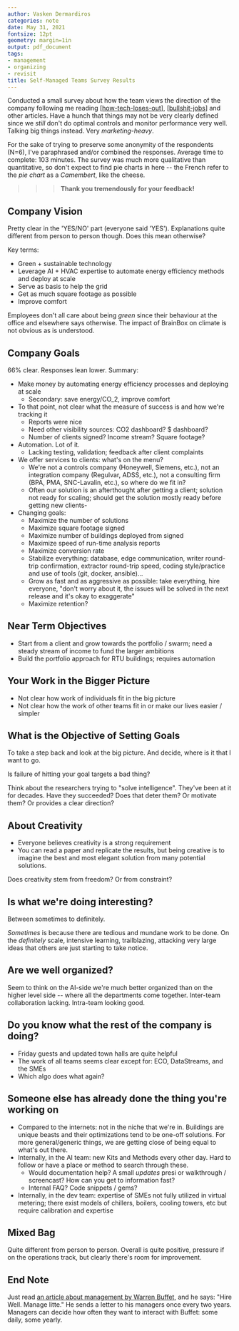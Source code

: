 ```yaml
---
author: Vasken Dermardiros
categories: note
date: May 31, 2021
fontsize: 12pt
geometry: margin=1in
output: pdf_document
tags:
- management
- organizing
- revisit
title: Self-Managed Teams Survey Results
---
```



Conducted a small survey about how the team views the direction of the company following me reading [[how-tech-loses-out]], [[bullshit-jobs]] and other articles. Have a hunch that things may not be very clearly defined since we *still* don't do optimal controls and monitor performance very well. Talking big things instead. Very *marketing-heavy*.

For the sake of trying to preserve some anonymity of the respondents (N=6), I've paraphrased and/or combined the responses. Average time to complete: 103 minutes. The survey was much more qualitative than quantitative, so don't expect to find pie charts in here -- the French refer to the *pie chart* as a *Camembert*, like the cheese.

>>> **Thank you tremendously for your feedback!**

## Company Vision

Pretty clear in the 'YES/NO' part (everyone said 'YES'). Explanations quite different from person to person though. Does this mean otherwise?

Key terms:

+ Green + sustainable technology
+ Leverage AI + HVAC expertise to automate energy efficiency methods and deploy at scale
+ Serve as basis to help the grid
+ Get as much square footage as possible
+ Improve comfort

Employees don't all care about being *green* since their behaviour at the office and elsewhere says otherwise. The impact of BrainBox on climate is not obvious as is understood.

## Company Goals

66% clear. Responses lean lower. Summary:

+ Make money by automating energy efficiency processes and deploying at scale
  + Secondary: save energy/CO_2, improve comfort
+ To that point, not clear what the measure of success is and how we're tracking it
  + Reports were nice
  + Need other visibility sources: CO2 dashboard? $ dashboard?
  + Number of clients signed? Income stream? Square footage?
+ Automation. Lot of it.
  + Lacking testing, validation; feedback after client complaints
+ We offer services to clients: what's on the menu?
  + We're not a controls company (Honeywell, Siemens, etc.), not an integration company (Regulvar, ADSS, etc.), not a consulting firm (BPA, PMA, SNC-Lavalin, etc.), so where do we fit in?
  + Often our solution is an afterthought after getting a client; solution not ready for scaling; should get the solution mostly ready before getting new clients-
+ Changing goals:
  + Maximize the number of solutions
  + Maximize square footage signed
  + Maximize number of buildings deployed from signed
  + Maximize speed of run-time analysis reports
  + Maximize conversion rate
  + Stabilize everything: database, edge communication, writer round-trip confirmation, extractor round-trip speed, coding style/practice and use of tools (git, docker, ansible)...
  + Grow as fast and as aggressive as possible: take everything, hire everyone, "don't worry about it, the issues will be solved in the next release and it's okay to exaggerate"
  + Maximize retention?

## Near Term Objectives

+ Start from a client and grow towards the portfolio / swarm; need a steady stream of income to fund the larger ambitions
+ Build the portfolio approach for RTU buildings; requires automation

## Your Work in the Bigger Picture

+ Not clear how work of individuals fit in the big picture
+ Not clear how the work of other teams fit in or make our lives easier / simpler

## What is the Objective of Setting Goals

To take a step back and look at the big picture. And decide, where is it that I want to go.

Is failure of hitting your goal targets a bad thing?

Think about the researchers trying to "solve intelligence". They've been at it for decades. Have they succeeded? Does that deter them? Or motivate them? Or provides a clear direction?

## About Creativity

+ Everyone believes creativity is a strong requirement
+ You can read a paper and replicate the results, but being creative is to imagine the best and most elegant solution from many potential solutions.

Does creativity stem from freedom? Or from constraint?

## Is what we're doing interesting?

Between sometimes to definitely.

*Sometimes* is because there are tedious and mundane work to be done. On the *definitely* scale, intensive learning, trailblazing, attacking very large ideas that others are just starting to take notice.

## Are we well organized?

Seem to think on the AI-side we're much better organized than on the higher level side -- where all the departments come together. Inter-team collaboration lacking. Intra-team looking good.

## Do you know what the rest of the company is doing?

+ Friday guests and updated town halls are quite helpful
+ The work of all teams seems clear except for: ECO, DataStreams, and the SMEs
+ Which algo does what again?

## Someone else has already done the thing you're working on

+ Compared to the internets: not in the niche that we're in. Buildings are unique beasts and their optimizations tend to be one-off solutions. For more general/generic things, we are getting close of being equal to what's out there.
+ Internally, in the AI team: new Kits and Methods every other day. Hard to follow or have a place or method to search through these.
  + Would documentation help? A small *updates* presi or walkthrough / screencast? How can you get to information fast?
  + Internal FAQ? Code snippets / gems?
+ Internally, in the dev team: expertise of SMEs not fully utilized in virtual metering; there exist models of chillers, boilers, cooling towers, etc but require calibration and expertise

## Mixed Bag

Quite different from person to person. Overall is quite positive, pressure if on the operations track, but clearly there's room for improvement.

## End Note

Just read [an article about management by Warren Buffet](https://www.inc.com/jason-aten/with-just-4-words-warren-buffet-explained-most-important-trait-of-best-managers.html), and he says: "Hire Well. Manage litte." He sends a letter to his managers once every two years. Managers can decide how often they want to interact with Buffet: some daily, some yearly.

[//begin]: # "Autogenerated link references for markdown compatibility"
[how-tech-loses-out]: how-tech-loses-out.md "How Tech Loses Out"
[bullshit-jobs]: bullshit-jobs.md "Bullshit Jobs"
[//end]: # "Autogenerated link references"
